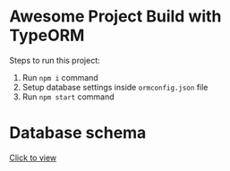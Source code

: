# Awesome Project Build with TypeORM

Steps to run this project:

1. Run `npm i` command
2. Setup database settings inside `ormconfig.json` file
3. Run `npm start` command

# Database schema

[Click to view](https://drawsql.app/nil-5/diagrams/maddit/embed)
